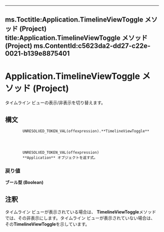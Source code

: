 

---
ms.Toctitle:Application.TimelineViewToggle メソッド (Project)
title:Application.TimelineViewToggle メソッド (Project)
ms.ContentId:c5623da2-dd27-c22e-0021-b139e8875401
---
# Application.TimelineViewToggle メソッド (Project)




タイムライン ビューの表示/非表示を切り替えます。

## 構文

            UNRESOLVED_TOKEN_VAL(offexpression).**TimelineViewToggle**




            UNRESOLVED_TOKEN_VAL(offexpression)
            **Application** オブジェクトを返す式。

### 戻り値
**ブール型 (Boolean)**





## 注釈
タイムライン ビューが表示されている場合は、 **TimelineViewToggle**メソッドでは、その非表示にします。タイムライン ビューが表示されていない場合は、その**TimelineViewToggle**を示しています。




